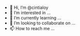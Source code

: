 - 👋 Hi, I’m @cintialoy
- 👀 I’m interested in ...
- 🌱 I’m currently learning ...
- 💞️ I’m looking to collaborate on ...
- 📫 How to reach me ...

<!---
cintialoy/cintialoy is a ✨ special ✨ repository because its `README.md` (this file) appears on your GitHub profile.
You can click the Preview link to take a look at your changes.
--->
